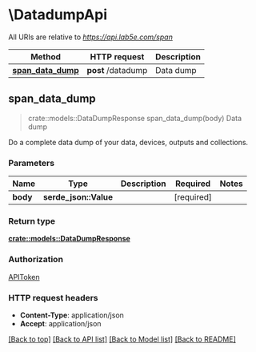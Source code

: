 # \DatadumpApi

All URIs are relative to *https://api.lab5e.com/span*

Method | HTTP request | Description
------------- | ------------- | -------------
[**span_data_dump**](DatadumpApi.md#span_data_dump) | **post** /datadump | Data dump



## span_data_dump

> crate::models::DataDumpResponse span_data_dump(body)
Data dump

Do a complete data dump of your data, devices, outputs and collections.

### Parameters


Name | Type | Description  | Required | Notes
------------- | ------------- | ------------- | ------------- | -------------
**body** | **serde_json::Value** |  | [required] |

### Return type

[**crate::models::DataDumpResponse**](DataDumpResponse.md)

### Authorization

[APIToken](../README.md#APIToken)

### HTTP request headers

- **Content-Type**: application/json
- **Accept**: application/json

[[Back to top]](#) [[Back to API list]](../README.md#documentation-for-api-endpoints) [[Back to Model list]](../README.md#documentation-for-models) [[Back to README]](../README.md)

